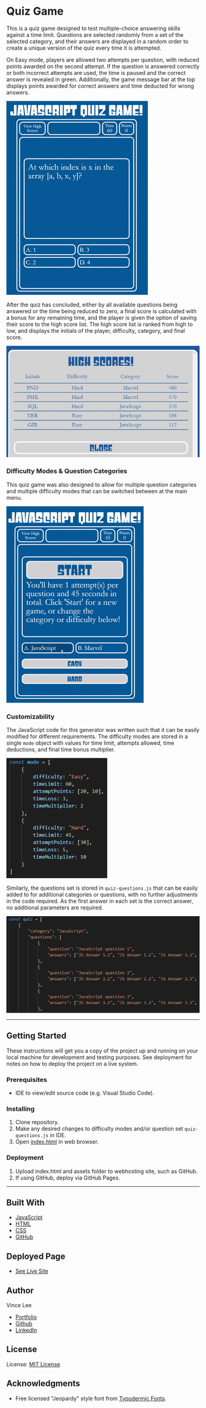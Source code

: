 # Quiz Game

This is a quiz game designed to test multiple-choice answering skills against a time limit. Questions are selected randomly from a set of the selected category, and their answers are displayed in a random order to create a unique version of the quiz every time it is attempted.

On Easy mode, players are allowed two attempts per question, with reduced points awarded on the second attempt. If the question is answered correctly or both incorrect attempts are used, the time is paused and the correct answer is revealed in green. Additionally, the game message bar at the top displays points awarded for correct answers and time deducted for wrong answers.

![Quiz gameplay](./assets/images/quiz-demo.gif)

After the quiz has concluded, either by all available questions being answered or the time being reduced to zero, a final score is calculated with a bonus for any remaining time, and the player is given the option of saving their score to the high score list. The high score list is ranked from high to low, and displays the initials of the player, difficulty, category, and final score.

![High scores board](./assets/images/scoreboard.png)

### Difficulty Modes & Question Categories

This quiz game was also designed to allow for multiple question categories and multiple difficulty modes that can be switched between at the main menu.

![Settings demonstration](./assets/images/settings-demo.gif)

### Customizability

The JavaScript code for this generator was written such that it can be easily modified for different requirements. The difficulty modes are stored in a single `mode` object with values for time limit, attempts allowed, time deductions, and final time bonus multiplier.

![Difficulty modes object](./assets/images/difficulty-modes.png)

Similarly, the questions set is stored in `quiz-questions.js` that can be easily added to for additional categories or questions, with no further adjustments in the code required. As the first answer in each set is the correct answer, no additional parameters are required.

![Quiz questions object](./assets/images/questions-set.png)

---

## Getting Started

These instructions will get you a copy of the project up and running on your local machine for development and testing purposes. See deployment for notes on how to deploy the project on a live system.

### Prerequisites

* IDE to view/edit source code (e.g. Visual Studio Code).

### Installing

1. Clone repository.
1. Make any desired changes to difficulty modes and/or question set `quiz-questions.js` in IDE.
1. Open [index.html](index.html) in web browser.

### Deployment

1. Upload index.html and assets folder to webhosting site, such as GitHub.
1. If using GitHub, deploy via GitHub Pages.

---

## Built With

* [JavaScript](https://developer.mozilla.org/en-US/docs/Web/JavaScript)
* [HTML](https://developer.mozilla.org/en-US/docs/Web/HTML)
* [CSS](https://developer.mozilla.org/en-US/docs/Web/CSS)
* [GitHub](https://github.com/)

## Deployed Page

* [See Live Site](https://starryblue7.github.io/quiz-game/)

## Author

Vince Lee
- [Portfolio](https://starryblue7.github.io/portfolio/)
- [Github](https://github.com/StarryBlue7)
- [LinkedIn](https://www.linkedin.com/in/vince-lee/)

## License

License: [MIT License](https://vince-lee.mit-license.org/)

## Acknowledgments

* Free licensed "Jeopardy" style font from [Typodermic Fonts](https://typodermicfonts.com/).
